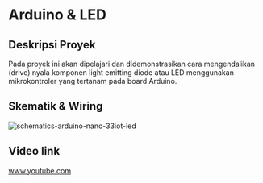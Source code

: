 # Arduino & LED

## Deskripsi Proyek
Pada proyek ini akan dipelajari dan didemonstrasikan cara mengendalikan (drive) nyala komponen light emitting diode atau LED menggunakan mikrokontroler yang tertanam pada board Arduino.

## Skematik & Wiring
![schematics-arduino-nano-33iot-led](https://user-images.githubusercontent.com/11900221/232986811-484db281-6485-4afb-9737-f8154fbf7f80.jpg)

## Video link
www.youtube.com
